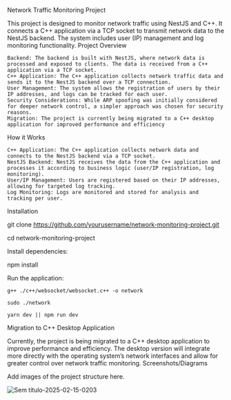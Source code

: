 Network Traffic Monitoring Project

This project is designed to monitor network traffic using NestJS and C++. It connects a C++ application via a TCP socket to transmit network data to the NestJS backend. The system includes user (IP) management and log monitoring functionality.
Project Overview

    Backend: The backend is built with NestJS, where network data is processed and exposed to clients. The data is received from a C++ application via a TCP socket.
    C++ Application: The C++ application collects network traffic data and sends it to the NestJS backend over a TCP connection.
    User Management: The system allows the registration of users by their IP addresses, and logs can be tracked for each user.
    Security Considerations: While ARP spoofing was initially considered for deeper network control, a simpler approach was chosen for security reasons.
    Migration: The project is currently being migrated to a C++ desktop application for improved performance and efficiency 

How it Works

    C++ Application: The C++ application collects network data and connects to the NestJS backend via a TCP socket.
    NestJS Backend: NestJS receives the data from the C++ application and processes it according to business logic (user/IP registration, log monitoring).
    User/IP Management: Users are registered based on their IP addresses, allowing for targeted log tracking.
    Log Monitoring: Logs are monitored and stored for analysis and tracking per user.

Installation


git clone https://github.com/yourusername/network-monitoring-project.git


cd network-monitoring-project

Install dependencies:

npm install

Run the application:
    
    g++ ./c++/websocket/websocket.c++ -o network 
    
    sudo ./network
    
    yarn dev || npm run dev

Migration to C++ Desktop Application


  

Currently, the project is being migrated to a C++ desktop application to improve performance and efficiency. The desktop version will integrate more directly with the operating system’s network interfaces and allow for greater control over network traffic monitoring.
Screenshots/Diagrams

Add images of the project structure here.

![Sem título-2025-02-15-0203](https://github.com/user-attachments/assets/8756af35-dbb3-4698-95db-57e385f48534)

